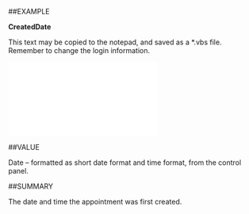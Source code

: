 
##EXAMPLE

**CreatedDate**

This text may be copied to the notepad, and saved as a *.vbs file. Remember to change the login information.

![](..\..\Examples\vbs\SOSale.CreatedDate.vbs.txt)


##VALUE

Date – formatted as short date format and time format, from the control panel.


##SUMMARY

The date and time the appointment was first created.

